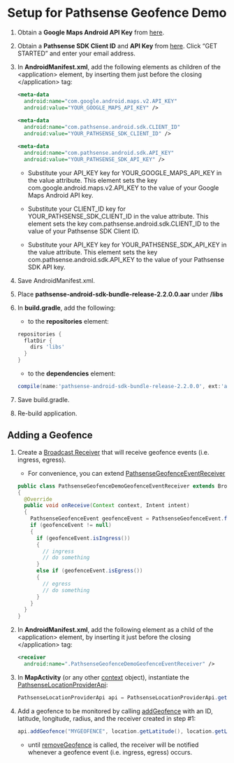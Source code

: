 Setup for Pathsense Geofence Demo
===================================
1. Obtain a **Google Maps Android API Key** from [here](https://developers.google.com/maps/documentation/android/signup).

2. Obtain a **Pathsense SDK Client ID** and **API Key** from [here](https://pathsense.com/). Click “GET STARTED” and enter your email address.

3. In **AndroidManifest.xml**, add the following elements as children of the &#060;application&#062; element, by inserting them just before the closing &#060;/application&#062; tag:

    ```xml
    <meta-data 
      android:name="com.google.android.maps.v2.API_KEY" 
      android:value="YOUR_GOOGLE_MAPS_API_KEY" />
          
    <meta-data 
      android:name="com.pathsense.android.sdk.CLIENT_ID" 
      android:value="YOUR_PATHSENSE_SDK_CLIENT_ID" />

    <meta-data 
      android:name="com.pathsense.android.sdk.API_KEY" 
      android:value="YOUR_PATHSENSE_SDK_API_KEY" />
    ```
    
    * Substitute your API_KEY key for YOUR_GOOGLE_MAPS_API_KEY in the value attribute. This element sets the key com.google.android.maps.v2.API_KEY to the value of your Google Maps Android API key.

    * Substitute your CLIENT_ID key for YOUR_PATHSENSE_SDK_CLIENT_ID in the value attribute. This element sets the key com.pathsense.android.sdk.CLIENT_ID to the value of your Pathsense SDK Client ID.

    * Substitute your API_KEY key for YOUR_PATHSENSE_SDK_API_KEY in the value attribute. This element sets the key com.pathsense.android.sdk.API_KEY to the value of your Pathsense SDK API key.

4. Save AndroidManifest.xml.

5. Place **pathsense-android-sdk-bundle-release-2.2.0.0.aar** under **/libs**

6. In **build.gradle**, add the following:

    * to the **repositories** element:

    ```groovy
    repositories {
      flatDir {
        dirs 'libs'
      }
    }
    ```
    
    * to the **dependencies** element:

    ```groovy
    compile(name:'pathsense-android-sdk-bundle-release-2.2.0.0', ext:'aar')
    ```

7. Save build.gradle.

8. Re-build application.

Adding a Geofence
-------------
1. Create a [Broadcast Receiver](http://developer.android.com/reference/android/content/BroadcastReceiver.html) that will receive geofence events (i.e. ingress, egress).

    * For convenience, you can extend [PathsenseGeofenceEventReceiver](http://docs.pathsense.io/android/sdk/location/2.2.0.0/com/pathsense/android/sdk/location/PathsenseGeofenceEventReceiver.html)

    ```java
    public class PathsenseGeofenceDemoGeofenceEventReceiver extends BroadcastReceiver
    {
      @Override
      public void onReceive(Context context, Intent intent)
      {  
        PathsenseGeofenceEvent geofenceEvent = PathsenseGeofenceEvent.fromIntent(intent);
        if (geofenceEvent != null)
        {
          if (geofenceEvent.isIngress())
          {
            // ingress
            // do something
          }
          else if (geofenceEvent.isEgress())
          {
            // egress
            // do something
          }
        }
      }
    }
    ```

2. In **AndroidManifest.xml**, add the following element as a child of the &#060;application&#062; element, by inserting it just before the closing &#060;/application&#062; tag:

    ```xml
    <receiver  
      android:name=".PathsenseGeofenceDemoGeofenceEventReceiver" />
    ```

3. In **MapActivity** (or any other [context](http://developer.android.com/reference/android/content/Context.html) object), instantiate the [PathsenseLocationProviderApi](http://docs.pathsense.io/android/sdk/location/2.2.0.0/com/pathsense/android/sdk/location/PathsenseLocationProviderApi.html):

    ```java
    PathsenseLocationProviderApi api = PathsenseLocationProviderApi.getInstance(context);
    ```

4. Add a geofence to be monitored by calling [addGeofence](http://docs.pathsense.io/android/sdk/location/2.2.0.0/com/pathsense/android/sdk/location/PathsenseLocationProviderApi.html#addGeofence-java.lang.String-double-double-int-java.lang.Class-) with an ID, latitude, longitude, radius, and the receiver created in step #1:

    ```java
    api.addGeofence("MYGEOFENCE", location.getLatitude(), location.getLongitude(), 100, PathsenseGeofenceDemoGeofenceEventReceiver.class);
    ```

    * until [removeGeofence](http://docs.pathsense.io/android/sdk/location/2.2.0.0/com/pathsense/android/sdk/location/PathsenseLocationProviderApi.html#removeGeofence-java.lang.String-) is called, the receiver will be notified whenever a geofence event (i.e. ingress, egress) occurs.
